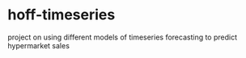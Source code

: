 # hoff-timeseries
project on using different models of timeseries forecasting to predict hypermarket sales
